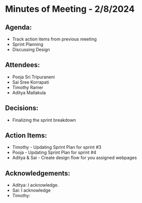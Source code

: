 # Minutes of Meeting - 2/8/2024

## Agenda:
- Track action items from previous meeting
- Sprint Planning
- Discussing Design

## Attendees:
- Pooja Sri Tripuraneni
- Sai Sree Korrapati
- Timothy Ramer
- Aditya Mallakula

## Decisions:
- Finalizing the sprint breakdown

## Action Items:
- Timothy - Updating Sprint Plan for sprint #3
- Pooja - Updating Sprint Plan for sprint #4
- Aditya & Sai - Create design flow for you assigned webpages

## Acknowledgements:
- Aditya: I acknowledge.
- Sai: I acknowledge
- Timothy: 
